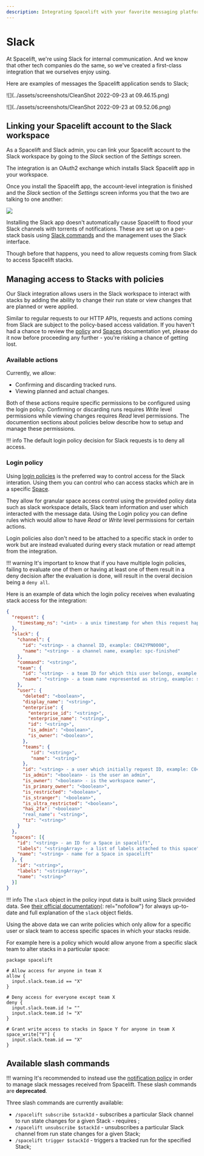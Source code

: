 ```yaml
---
description: Integrating Spacelift with your favorite messaging platform
---
```


# Slack

At Spacelift, we're using Slack for internal communication. And we know that other tech companies do the same, so we've created a first-class integration that we ourselves enjoy using.

Here are examples of messages the Spacelift application sends to Slack;

![](../assets/screenshots/CleanShot 2022-09-23 at 09.46.15.png)

![](../assets/screenshots/CleanShot 2022-09-23 at 09.52.06.png)

## Linking your Spacelift account to the Slack workspace

As a Spacelift and Slack admin, you can link your Spacelift account to the Slack workspace by going to the _Slack_ section of the _Settings_ screen.

The integration is an OAuth2 exchange which installs Slack Spacelift app in your workspace.

Once you install the Spacelift app, the account-level integration is finished and the _Slack_ section of the _Settings_ screen informs you that the two are talking to one another:

![](../assets/screenshots/Mouse_Highlight_Overlay_and_Slack_integration_·_spacelift-io.png)

Installing the Slack app doesn't automatically cause Spacelift to flood your Slack channels with torrents of notifications. These are set up on a per-stack basis using [Slack commands](slack.md#available-commands) and the management uses the Slack interface.

Though before that happens, you need to allow requests coming from Slack to access Spacelift stacks.

## Managing access to Stacks with policies

Our Slack integration allows users in the Slack workspace to interact with stacks by adding the ability
to change their run state or view changes that are planned or were applied.

Similar to regular requests to our HTTP APIs, requests and actions coming from Slack are subject to the policy-based access validation. If you haven't had a chance to review the [policy](../concepts/policy/README.md) and [Spaces](../concepts/spaces/README.md) documentation yet, please do it now before proceeding any further - you're risking a chance of getting lost.

### Available actions

Currently, we allow:

- Confirming and discarding tracked runs.
- Viewing planned and actual changes.

Both of these actions require specific permissions to be configured using the login policy.
Confirming or discarding runs requires _Write_ level permissions while viewing changes requires _Read_ level permissions. The documention sections about policies below describe how to setup and manage these permissions.

!!! info
    The default login policy decision for Slack requests is to deny all access.

### Login policy

Using [login policies](../concepts/policy/login-policy.md) is the preferred way to control access for the Slack interation. Using them you can control who can access stacks which are in a specific [Space](../concepts/spaces/README.md).

They allow for granular space access control using the provided policy data such as slack workspace details, Slack team information and user which interacted with the message data. Using the Login policy you can define rules which
would allow to have _Read_ or _Write_ level permissions for certain actions.

Login policies also don't need to be attached to a specific stack in order to work but are instead
evaluated during every stack mutation or read attempt from the integration.

!!! warning
    It's important to know that if you have multiple login policies, failing to evaluate one of them or
    having at least one of them result in a deny decision after the evaluation is done, will result in the
    overal decision being a `deny all`.

Here is an example of data which the login policy receives when evaluating stack access for the integration:

```json
{
  "request": {
    "timestamp_ns": "<int> - a unix timestamp for when this request happened"
  },
  "slack": {
    "channel": {
      "id": "<string> - a channel ID, example: C042YPN0000",
      "name": "<string> - a channel name, example: spc-finished"
    },
    "command": "<string>",
    "team": {
      "id": "<string> - a team ID for which this user belongs, example: T0431750000",
      "name": "<string> - a team name represented as string, example: slack-workspace-name"
    },
    "user": {
      "deleted": "<boolean>",
      "display_name": "<string>",
      "enterprise": {
        "enterprise_id": "<string>",
        "enterprise_name": "<string>",
        "id": "<string>",
        "is_admin": "<boolean>",
        "is_owner": "<boolean>",
      },
      "teams": {
         "id": "<string>",
         "name": "<string>"
      },
      "id": "<string> - a user which initially request ID, example: C042YPN1111",
      "is_admin": "<boolean> - is the user an admin",
      "is_owner": "<boolean> - is the workspace owner",
      "is_primary_owner": "<boolean>",
      "is_restricted": "<boolean>",
      "is_stranger": "<boolean>",
      "is_ultra_restricted": "<boolean>",
      "has_2fa": "<boolean>"
      "real_name": "<string>",
      "tz": "<string>"
    }
  },
  "spaces": [{
    "id": "<string> - an ID for a Space in spacelift",
    "labels": "<stringArray> - a list of labels attached to this space",
    "name": "<string> - name for a Space in spacelift"
  }, {
    "id": "<string>",
    "labels": "<stringArray>",
    "name": "<string>"
  }]
}
```

!!! info
    The `slack` object in the policy input data is built using Slack provided data. See [their official documentation](https://api.slack.com/types/user){: rel="nofollow"} for always up-to-date and full explanation of the `slack` object fields.
  
Using the above data we can write policies which only allow for a specific user or slack team to access specific spaces in which your stacks reside.

For example here is a policy which would allow anyone from a specific slack team to alter stacks in a particular space:

```opa
package spacelift

# Allow access for anyone in team X
allow {
  input.slack.team.id == "X"
}

# Deny access for everyone except team X
deny {
  input.slack.team.id != ""
  input.slack.team.id != "X"
}

# Grant write access to stacks in Space Y for anyone in team X
space_write["Y"] {
  input.slack.team.id == "X"
}
```

## Available slash commands

!!! warning
    It's recommended to instead use the [notification policy](../concepts/policy/notification-policy.md) in order to
    manage slack messages received from Spacelift. These slash commands are **deprecated**.

Three slash commands are currently available:

- `/spacelift subscribe $stackId` - subscribes a particular Slack channel to run state changes for a given Stack - requires ;
- `/spacelift unsubscribe $stackId` - unsubscribes a particular Slack channel from run state changes for a given Stack;
- `/spacelift trigger $stackId` - triggers a tracked run for the specified Stack;
